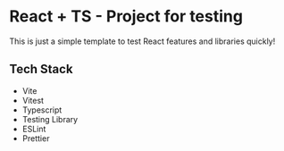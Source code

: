 # React + TS - Project for testing

This is just a simple template to test React features and libraries quickly!

## Tech Stack

- Vite
- Vitest
- Typescript
- Testing Library
- ESLint
- Prettier
